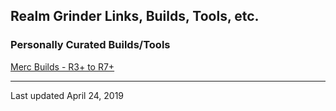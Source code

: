 ## Realm Grinder Links, Builds, Tools, etc.

### Personally Curated Builds/Tools
[Merc Builds - R3+ to R7+](../blob/master/mercs.md)

---

Last updated April 24, 2019
